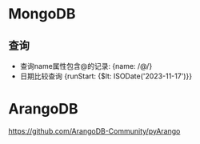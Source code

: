 # MongoDB
## 查询
- 查询name属性包含@的记录: {name: /@/}
- 日期比较查询 {runStart: {$lt: ISODate('2023-11-17')}}


# ArangoDB
https://github.com/ArangoDB-Community/pyArango
